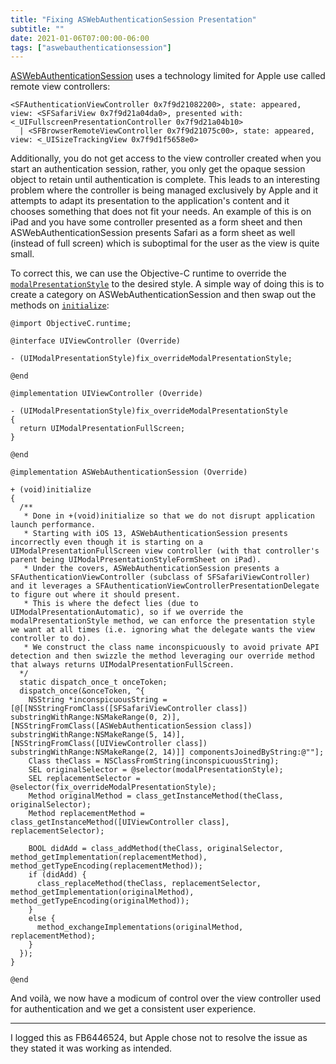 ```yaml
---
title: "Fixing ASWebAuthenticationSession Presentation"
subtitle: ""
date: 2021-01-06T07:00:00-06:00
tags: ["aswebauthenticationsession"]
---
```


[ASWebAuthenticationSession](https://developer.apple.com/documentation/authenticationservices/aswebauthenticationsession?language=objc) uses a technology limited for Apple use called remote view controllers: 

```
<SFAuthenticationViewController 0x7f9d21082200>, state: appeared, view: <SFSafariView 0x7f9d21a04da0>, presented with: <_UIFullscreenPresentationController 0x7f9d21a04b10>
  | <SFBrowserRemoteViewController 0x7f9d21075c00>, state: appeared, view: <_UISizeTrackingView 0x7f9d1f5658e0>
```

Additionally, you do not get access to the view controller created when you start an authentication session, rather, you only get the opaque session object to retain until authentication is complete. This leads to an interesting problem where the controller is being managed exclusively by Apple and it attempts to adapt its presentation to the application's content and it chooses something that does not fit your needs. An example of this is on iPad and you have some controller presented as a form sheet and then ASWebAuthenticationSession presents Safari as a form sheet as well (instead of full screen) which is suboptimal for the user as the view is quite small.

To correct this, we can use the Objective-C runtime to override the [`modalPresentationStyle`](https://developer.apple.com/documentation/uikit/uiviewcontroller/1621355-modalpresentationstyle?language=objc) to the desired style. A simple way of doing this is to create a category on ASWebAuthenticationSession and then swap out the methods on [`initialize`](https://developer.apple.com/documentation/objectivec/nsobject/1418639-initialize?language=objc):

```obj-c
@import ObjectiveC.runtime;

@interface UIViewController (Override)

- (UIModalPresentationStyle)fix_overrideModalPresentationStyle;

@end

@implementation UIViewController (Override)

- (UIModalPresentationStyle)fix_overrideModalPresentationStyle
{
  return UIModalPresentationFullScreen;
}

@end

@implementation ASWebAuthenticationSession (Override)

+ (void)initialize
{
  /**
   * Done in +(void)initialize so that we do not disrupt application launch performance.
   * Starting with iOS 13, ASWebAuthenticationSession presents incorrectly even though it is starting on a UIModalPresentationFullScreen view controller (with that controller's parent being UIModalPresentationStyleFormSheet on iPad).
   * Under the covers, ASWebAuthenticationSession presents a SFAuthenticationViewController (subclass of SFSafariViewController) and it leverages a SFAuthenticationViewControllerPresentationDelegate to figure out where it should present.
   * This is where the defect lies (due to UIModalPresentationAutomatic), so if we override the modalPresentationStyle method, we can enforce the presentation style we want at all times (i.e. ignoring what the delegate wants the view controller to do).
   * We construct the class name inconspicuously to avoid private API detection and then swizzle the method leveraging our override method that always returns UIModalPresentationFullScreen.
  */
  static dispatch_once_t onceToken;
  dispatch_once(&onceToken, ^{
    NSString *inconspicuousString = [@[[NSStringFromClass([SFSafariViewController class]) substringWithRange:NSMakeRange(0, 2)], [NSStringFromClass([ASWebAuthenticationSession class]) substringWithRange:NSMakeRange(5, 14)], [NSStringFromClass([UIViewController class]) substringWithRange:NSMakeRange(2, 14)]] componentsJoinedByString:@""];
    Class theClass = NSClassFromString(inconspicuousString);
    SEL originalSelector = @selector(modalPresentationStyle);
    SEL replacementSelector = @selector(fix_overrideModalPresentationStyle);
    Method originalMethod = class_getInstanceMethod(theClass, originalSelector);
    Method replacementMethod = class_getInstanceMethod([UIViewController class], replacementSelector);
        
    BOOL didAdd = class_addMethod(theClass, originalSelector, method_getImplementation(replacementMethod), method_getTypeEncoding(replacementMethod));
    if (didAdd) {
      class_replaceMethod(theClass, replacementSelector, method_getImplementation(originalMethod), method_getTypeEncoding(originalMethod));
    }
    else {
      method_exchangeImplementations(originalMethod, replacementMethod);
    }
  });
}

@end
```

And voilà, we now have a modicum of control over the view controller used for authentication and we get a consistent user experience.

---

I logged this as FB6446524, but Apple chose not to resolve the issue as they stated it was working as intended.
